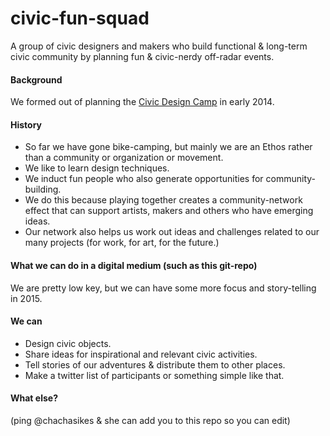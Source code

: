 # civic-fun-squad
A group of civic designers and makers who build functional &amp; long-term civic community by planning fun &amp; civic-nerdy off-radar events.

#### Background
We formed out of planning the <a href="http://civicdesigncamp.org/">Civic Design Camp</a> in early 2014.

#### History
* So far we have gone bike-camping, but mainly we are an Ethos rather than a community or organization or movement. 
* We like to learn design techniques.
* We induct fun people who also generate opportunities for community-building.
* We do this because playing together creates a community-network effect that can support artists, makers and others who have emerging ideas.
* Our network also helps us work out ideas and challenges related to our many projects (for work, for art, for the future.)

#### What we can do in a digital medium (such as this git-repo)
We are pretty low key, but we can have some more focus and story-telling in 2015.

#### We can
* Design civic objects.
* Share ideas for inspirational and relevant civic activities.
* Tell stories of our adventures & distribute them to other places.
* Make a twitter list of participants or something simple like that.

#### What else?
(ping @chachasikes & she can add you to this repo so you can edit)